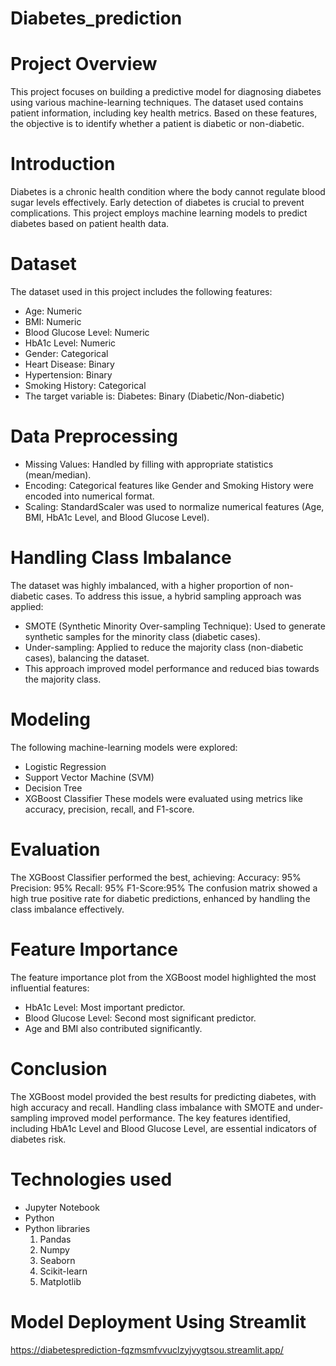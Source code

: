 # Diabetes_prediction
# Project Overview
This project focuses on building a predictive model for diagnosing diabetes using various machine-learning techniques. The dataset used contains patient information, including key health metrics. Based on these features, the objective is to identify whether a patient is diabetic or non-diabetic.
# Introduction
Diabetes is a chronic health condition where the body cannot regulate blood sugar levels effectively. Early detection of diabetes is crucial to prevent complications. This project employs machine learning models to predict diabetes based on patient health data.
# Dataset
The dataset used in this project includes the following features:
- Age: Numeric
- BMI: Numeric
- Blood Glucose Level: Numeric
- HbA1c Level: Numeric
- Gender: Categorical
- Heart Disease: Binary 
- Hypertension: Binary
- Smoking History: Categorical
- The target variable is: Diabetes: Binary (Diabetic/Non-diabetic)
# Data Preprocessing
- Missing Values: Handled by filling with appropriate statistics (mean/median).
- Encoding: Categorical features like Gender and Smoking History were encoded into numerical format.
- Scaling: StandardScaler was used to normalize numerical features (Age, BMI, HbA1c Level, and Blood Glucose Level).
# Handling Class Imbalance
The dataset was highly imbalanced, with a higher proportion of non-diabetic cases. To address this issue, a hybrid sampling approach was applied:
- SMOTE (Synthetic Minority Over-sampling Technique): Used to generate synthetic samples for the minority class (diabetic cases).
- Under-sampling: Applied to reduce the majority class (non-diabetic cases), balancing the dataset.
- This approach improved model performance and reduced bias towards the majority class.
# Modeling
The following machine-learning models were explored:
- Logistic Regression
- Support Vector Machine (SVM)
- Decision Tree
- XGBoost Classifier
These models were evaluated using metrics like accuracy, precision, recall, and F1-score.
# Evaluation
The XGBoost Classifier performed the best, achieving:
Accuracy: 95%
Precision: 95%
Recall: 95%
F1-Score:95%
The confusion matrix showed a high true positive rate for diabetic predictions, enhanced by handling the class imbalance effectively.
# Feature Importance
The feature importance plot from the XGBoost model highlighted the most influential features:
- HbA1c Level: Most important predictor.
- Blood Glucose Level: Second most significant predictor.
- Age and BMI also contributed significantly.
# Conclusion
The XGBoost model provided the best results for predicting diabetes, with high accuracy and recall. Handling class imbalance with SMOTE and under-sampling improved model performance. The key features identified, including HbA1c Level and Blood Glucose Level, are essential indicators of diabetes risk.
# Technologies used
- Jupyter Notebook
- Python
- Python libraries
  1) Pandas
  2) Numpy
  3) Seaborn
  4) Scikit-learn
  5) Matplotlib
# Model Deployment Using Streamlit
https://diabetesprediction-fqzmsmfvvuclzyjvygtsou.streamlit.app/
